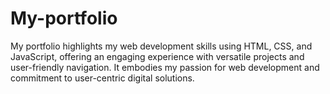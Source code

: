 # My-portfolio
My portfolio highlights my web development skills using HTML, CSS, and JavaScript, offering an engaging experience with versatile projects and user-friendly navigation. It embodies my passion for web development and commitment to user-centric digital solutions.
